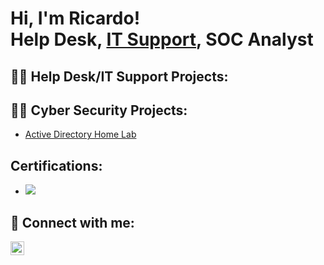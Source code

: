 <h1>Hi, I'm Ricardo! <br/><a>Help Desk</a>, <a href="https://www.linkedin.com/in/ricardorivas1
/">IT Support</a>, SOC Analyst</a></h1>

<h2>👨‍💻 Help Desk/IT Support Projects:</h2>

<h2>👨‍💻 Cyber Security Projects:</h2>


  - [Active Directory Home Lab](https://github.com/Rrivasz/Active-Directory-Home-Lab/tree/main)


<h2> Certifications:</h2>

- <img src="https://img.shields.io/badge/-Security%2B-FF0000?&style=for-the-badge&logo=CompTIA&logoColor=white" />
  

<h2> 🤳 Connect with me:</h2>

[<img align="left" alt="JoshMadakor | LinkedIn" width="22px" src="https://cdn.jsdelivr.net/npm/simple-icons@v3/icons/linkedin.svg" />][linkedin]


[linkedin]: https://www.linkedin.com/in/ricardorivas1


<!--
**joshmadakor1/joshmadakor1** is a ✨ _special_ ✨ repository because its `README.md` (this file) appears on your GitHub profile.

Here are some ideas to get you started:

- 🔭 I’m currently working on ...
- 🌱 I’m currently learning ...
- 👯 I’m looking to collaborate on ...
- 🤔 I’m looking for help with ...
- 💬 Ask me about ...
- 📫 How to reach me: ...
- 😄 Pronouns: ...
- ⚡ Fun fact: ...
-->
